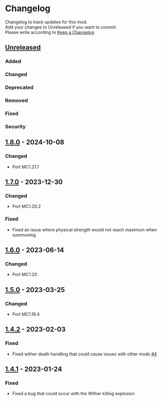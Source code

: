 # Changelog
Changelog to track updates for this mod.  
    Add your changes to Unreleased if you want to commit.  
    Please write according to [Keep a Changelog](https://keepachangelog.com/en/1.0.0/)

## [Unreleased]

### Added

### Changed

### Deprecated

### Removed

### Fixed

### Security

## [1.8.0] - 2024-10-08

### Changed
- Port MC1.21.1

## [1.7.0] - 2023-12-30

### Changed
- Port MC1.20.2

### Fixed
- Fixed an issue where physical strength would not reach maximum when summoning

## [1.6.0] - 2023-06-14

### Changed
- Port MC1.20

## [1.5.0] - 2023-03-25

### Changed
- Port MC1.19.4

## [1.4.2] - 2023-02-03

### Fixed
- Fixed wither death handling that could cause issues with other
  mods [#4](https://github.com/MORIMORI0317/BEStyleWither/issues/4)

## [1.4.1] - 2023-01-24

### Fixed
- Fixed a bug that could occur with the Wither killing explosion

[Unreleased]: https://github.com/MORIMORI0317/BEStyleWither/compare/v1.8.0...HEAD
[1.8.0]: https://github.com/MORIMORI0317/BEStyleWither/compare/v1.7.0...v1.8.0
[1.7.0]: https://github.com/MORIMORI0317/BEStyleWither/compare/v1.6.0...v1.7.0
[1.6.0]: https://github.com/MORIMORI0317/BEStyleWither/compare/v1.5.0...v1.6.0
[1.5.0]: https://github.com/MORIMORI0317/BEStyleWither/compare/v1.4.2...v1.5.0
[1.4.2]: https://github.com/MORIMORI0317/BEStyleWither/compare/v1.4.1...v1.4.2
[1.4.1]: https://github.com/MORIMORI0317/BEStyleWither/commits/v1.4.1

